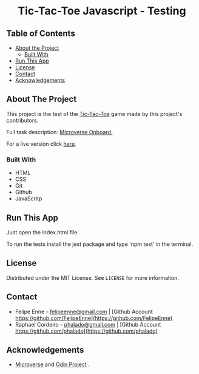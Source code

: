 <br />
<h1 align="center">Tic-Tac-Toe Javascript - Testing</h1>


<!-- TABLE OF CONTENTS -->


## Table of Contents

* [About the Project](#about-the-project)
  * [Built With](#built-with)
* [Run This App](#run-this-app)
* [License](#license)
* [Contact](#contact)
* [Acknowledgements](#acknowledgements)


<!-- ABOUT THE PROJECT -->
## About The Project

This project is the test of the [Tic-Tac-Toe](https://github.com/FelipeEnne/Tic-Tac-Toe-JavaScript) game made by this project's contributors.


Full task description: <a href="https://microverse.pathwright.com/library/fast-track-curriculum/69047/path/step/70449618/"> Microverse Onboard.</a>


For a live version click [here](https://raw.githack.com/FelipeEnne/Tic-Tac-Toe-JavaScript/development/index.html).


### Built With 

* HTML
* CSS
* Git
* Github
* JavaScritp


## Run This App

<p>Just open the index.html file.</p>

<p>To run the tests install the jest package and type 'npm test' in the terminal.


## License

Distributed under the MIT License. See `LICENSE` for more information.

<!-- CONTACT -->
## Contact
* Felipe Enne - felipeenne@gmail.com | [Github Account https://github.com/FelipeEnne](https://github.com/FelipeEnne)
* Raphael Cordeiro - phalado@gmail.com | [Github Account https://github.com/phalado](https://github.com/phalado)

<!-- ACKNOWLEDGEMENTS -->
## Acknowledgements

* <a href="https://www.microverse.org/"> Microverse</a>  and <a href="https://www.theodinproject.com/"> Odin Project</a> .
